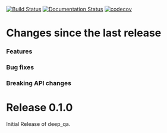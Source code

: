 [![Build
Status](https://api.travis-ci.org/allenai/deep_qa.svg?branch=master)](https://travis-ci.org/allenai/deep_qa)
[![Documentation
Status](https://readthedocs.org/projects/deep-qa/badge/?version=latest)](http://deep-qa.readthedocs.io/en/latest/?badge=latest)
[![codecov](https://codecov.io/gh/allenai/deep_qa/branch/master/graph/badge.svg)](https://codecov.io/gh/allenai/deep_qa)


# Changes since the last release

### Features

### Bug fixes

### Breaking API changes


# Release 0.1.0

Initial Release of deep_qa.